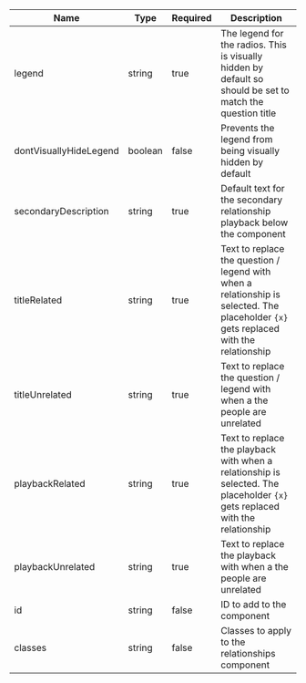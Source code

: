 | Name                   | Type    | Required | Description                                                                                                                           |
| ---------------------- | ------- | -------- | ------------------------------------------------------------------------------------------------------------------------------------- |
| legend                 | string  | true     | The legend for the radios. This is visually hidden by default so should be set to match the question title                            |
| dontVisuallyHideLegend | boolean | false    | Prevents the legend from being visually hidden by default                                                                             |
| secondaryDescription   | string  | true     | Default text for the secondary relationship playback below the component                                                              |
| titleRelated           | string  | true     | Text to replace the question / legend with when a relationship is selected. The placeholder `{x}` gets replaced with the relationship |
| titleUnrelated         | string  | true     | Text to replace the question / legend with when a the people are unrelated                                                            |
| playbackRelated        | string  | true     | Text to replace the playback with when a relationship is selected. The placeholder `{x}` gets replaced with the relationship          |
| playbackUnrelated      | string  | true     | Text to replace the playback with when a the people are unrelated                                                                     |
| id                     | string  | false    | ID to add to the component                                                                                                            |
| classes                | string  | false    | Classes to apply to the relationships component                                                                                       |
